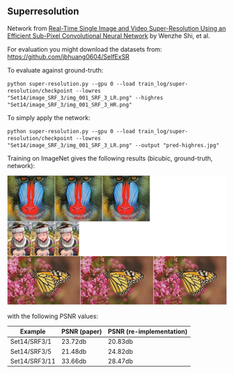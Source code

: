 ## Superresolution


Network from
[Real-Time Single Image and Video Super-Resolution Using an Efficient Sub-Pixel Convolutional Neural Network](https://arxiv.org/abs/1609.05158)
by Wenzhe Shi, et al.

For evaluation you might download the datasets from:
https://github.com/jbhuang0604/SelfExSR

To evaluate against ground-truth:
````
python super-resolution.py --gpu 0 --load train_log/super-resolution/checkpoint --lowres "Set14/image_SRF_3/img_001_SRF_3_LR.png" --highres "Set14/image_SRF_3/img_001_SRF_3_HR.png"
````

To simply apply the network:
````
python super-resolution.py --gpu 0 --load train_log/super-resolution/checkpoint --lowres "Set14/image_SRF_3/img_001_SRF_3_LR.png" --output "pred-highres.jpg"
````


Training on ImageNet gives the following results (bicubic, ground-truth, network):
<p align="center"> <img src="./demo.jpg"> </p>

with the following PSNR values:

| Example       | PSNR (paper)  | PSNR (re-implementation) |
| ------------- | ------------- | ------------------------ |
| Set14/SRF3/1  | 23.72db       | 20.83db                  |
| Set14/SRF3/5  | 21.48db       | 24.82db                  |
| Set14/SRF3/11 | 33.66db       | 28.47db                  |


